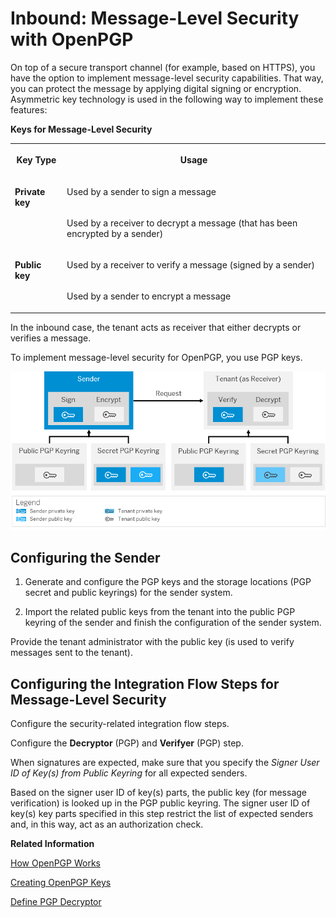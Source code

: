 <!-- loiod2acb9f74a284ee4b0ba4493b4d1f4ff -->

# Inbound: Message-Level Security with OpenPGP



On top of a secure transport channel \(for example, based on HTTPS\), you have the option to implement message-level security capabilities. That way, you can protect the message by applying digital signing or encryption. Asymmetric key technology is used in the following way to implement these features:

**Keys for Message-Level Security**


<table>
<tr>
<th valign="top">

Key Type



</th>
<th valign="top">

Usage



</th>
</tr>
<tr>
<td valign="top" rowspan="2">

**Private key** 



</td>
<td valign="top">

Used by a sender to sign a message



</td>
</tr>
<tr>
<td valign="top">

Used by a receiver to decrypt a message \(that has been encrypted by a sender\)



</td>
</tr>
<tr>
<td valign="top" rowspan="2">

**Public key** 



</td>
<td valign="top">

Used by a receiver to verify a message \(signed by a sender\)



</td>
</tr>
<tr>
<td valign="top">

Used by a sender to encrypt a message



</td>
</tr>
</table>



In the inbound case, the tenant acts as receiver that either decrypts or verifies a message.



To implement message-level security for OpenPGP, you use PGP keys.

![](images/Keys_for_Message_Level_Security_PGP_Inbound_0c58adc.png)



## Configuring the Sender

1.  Generate and configure the PGP keys and the storage locations \(PGP secret and public keyrings\) for the sender system.

2.  Import the related public keys from the tenant into the public PGP keyring of the sender and finish the configuration of the sender system.




Provide the tenant administrator with the public key \(is used to verify messages sent to the tenant\).



## Configuring the Integration Flow Steps for Message-Level Security

Configure the security-related integration flow steps.

Configure the **Decryptor** \(PGP\) and **Verifyer** \(PGP\) step.

When signatures are expected, make sure that you specify the *Signer User ID of Key\(s\) from Public Keyring* for all expected senders.

Based on the signer user ID of key\(s\) parts, the public key \(for message verification\) is looked up in the PGP public keyring. The signer user ID of key\(s\) key parts specified in this step restrict the list of expected senders and, in this way, act as an authorization check.

**Related Information**  


[How OpenPGP Works](how-openpgp-works-29bc188.md "You can use Open Pretty Good Privacy (Open PGP) to digitally sign and encrypt messages.")

[Creating OpenPGP Keys](creating-openpgp-keys-6c5846b.md "You use the tool gpg4win to create the required keys for the usage of OpenPGP.")

[Define PGP Decryptor](../50-Development/define-pgp-decryptor-d0dc511.md "")

